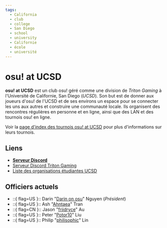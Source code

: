 ```yaml
---
tags:
  - California
  - club
  - college
  - San Diego
  - school
  - university
  - Californie
  - école
  - université
---
```


# osu! at UCSD

**osu! at UCSD** est un club osu! géré comme une division de *Triton Gaming* à l'Université de Californie, San Diego (*UCSD*). Son but est de donner aux joueurs d'osu! de l'UCSD et de ses environs un espace pour se connecter les uns aux autres et construire une communauté locale. Ils organisent des rencontres régulières en personne et en ligne, ainsi que des LAN et des tournois osu! en ligne.

Voir la [page d'index des tournois osu! at UCSD](/wiki/Tournaments/osu!_at_UCSD) pour plus d'informations sur leurs tournois.

## Liens

- **[Serveur Discord](https://discord.gg/DqBVmv5Knx)**
- [Serveur Discord Triton Gaming](https://discord.gg/tritongaming)
- [Liste des organisations étudiantes UCSD](https://studentorg.ucsd.edu/Home/Details/14917)

## Officiers actuels

- ::{ flag=US }:: Darin "[Darin on osu](https://osu.ppy.sh/users/4839876)" Nguyen (*Président*)
- ::{ flag=US }:: Ash "[Ahntaea](https://osu.ppy.sh/users/4941097)" Tran
- ::{ flag=CN }:: Jason "[friidryce](https://osu.ppy.sh/users/8271310)" Au
- ::{ flag=US }:: Peter "[Potor10](https://osu.ppy.sh/users/8029687)" Liu
- ::{ flag=US }:: Philip "[philisophic](https://osu.ppy.sh/users/7040672)" Lin

